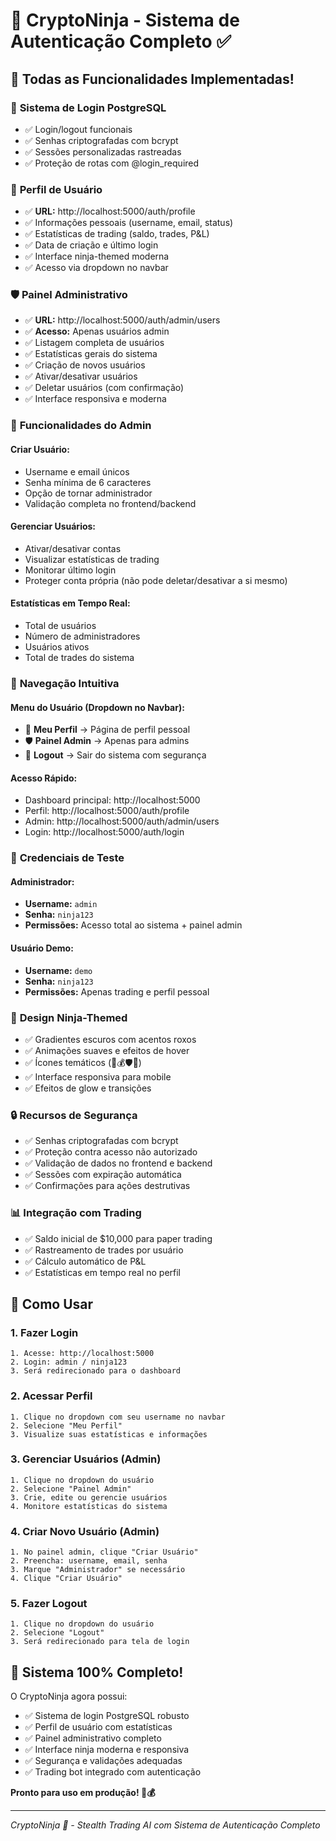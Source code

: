 # 🥷 CryptoNinja - Sistema de Autenticação Completo ✅

## 🎉 **Todas as Funcionalidades Implementadas!**

### 🔐 **Sistema de Login PostgreSQL**
- ✅ Login/logout funcionais
- ✅ Senhas criptografadas com bcrypt
- ✅ Sessões personalizadas rastreadas
- ✅ Proteção de rotas com @login_required

### 👤 **Perfil de Usuário**
- ✅ **URL:** http://localhost:5000/auth/profile
- ✅ Informações pessoais (username, email, status)
- ✅ Estatísticas de trading (saldo, trades, P&L)
- ✅ Data de criação e último login
- ✅ Interface ninja-themed moderna
- ✅ Acesso via dropdown no navbar

### 🛡️ **Painel Administrativo**
- ✅ **URL:** http://localhost:5000/auth/admin/users
- ✅ **Acesso:** Apenas usuários admin
- ✅ Listagem completa de usuários
- ✅ Estatísticas gerais do sistema
- ✅ Criação de novos usuários
- ✅ Ativar/desativar usuários
- ✅ Deletar usuários (com confirmação)
- ✅ Interface responsiva e moderna

### 🔧 **Funcionalidades do Admin**

#### **Criar Usuário:**
- Username e email únicos
- Senha mínima de 6 caracteres
- Opção de tornar administrador
- Validação completa no frontend/backend

#### **Gerenciar Usuários:**
- Ativar/desativar contas
- Visualizar estatísticas de trading
- Monitorar último login
- Proteger conta própria (não pode deletar/desativar a si mesmo)

#### **Estatísticas em Tempo Real:**
- Total de usuários
- Número de administradores
- Usuários ativos
- Total de trades do sistema

### 🎯 **Navegação Intuitiva**

#### **Menu do Usuário (Dropdown no Navbar):**
- 👤 **Meu Perfil** → Página de perfil pessoal
- 🛡️ **Painel Admin** → Apenas para admins
- 🚪 **Logout** → Sair do sistema com segurança

#### **Acesso Rápido:**
- Dashboard principal: http://localhost:5000
- Perfil: http://localhost:5000/auth/profile
- Admin: http://localhost:5000/auth/admin/users
- Login: http://localhost:5000/auth/login

### 🔑 **Credenciais de Teste**

#### **Administrador:**
- **Username:** `admin`
- **Senha:** `ninja123`
- **Permissões:** Acesso total ao sistema + painel admin

#### **Usuário Demo:**
- **Username:** `demo`
- **Senha:** `ninja123`
- **Permissões:** Apenas trading e perfil pessoal

### 🎨 **Design Ninja-Themed**
- ✅ Gradientes escuros com acentos roxos
- ✅ Animações suaves e efeitos de hover
- ✅ Ícones temáticos (🥷💰🛡️👤)
- ✅ Interface responsiva para mobile
- ✅ Efeitos de glow e transições

### 🔒 **Recursos de Segurança**
- ✅ Senhas criptografadas com bcrypt
- ✅ Proteção contra acesso não autorizado
- ✅ Validação de dados no frontend e backend
- ✅ Sessões com expiração automática
- ✅ Confirmações para ações destrutivas

### 📊 **Integração com Trading**
- ✅ Saldo inicial de $10,000 para paper trading
- ✅ Rastreamento de trades por usuário
- ✅ Cálculo automático de P&L
- ✅ Estatísticas em tempo real no perfil

## 🚀 **Como Usar**

### **1. Fazer Login**
```
1. Acesse: http://localhost:5000
2. Login: admin / ninja123
3. Será redirecionado para o dashboard
```

### **2. Acessar Perfil**
```
1. Clique no dropdown com seu username no navbar
2. Selecione "Meu Perfil"
3. Visualize suas estatísticas e informações
```

### **3. Gerenciar Usuários (Admin)**
```
1. Clique no dropdown do usuário
2. Selecione "Painel Admin"
3. Crie, edite ou gerencie usuários
4. Monitore estatísticas do sistema
```

### **4. Criar Novo Usuário (Admin)**
```
1. No painel admin, clique "Criar Usuário"
2. Preencha: username, email, senha
3. Marque "Administrador" se necessário
4. Clique "Criar Usuário"
```

### **5. Fazer Logout**
```
1. Clique no dropdown do usuário
2. Selecione "Logout"
3. Será redirecionado para tela de login
```

## 🎊 **Sistema 100% Completo!**

O CryptoNinja agora possui:
- ✅ Sistema de login PostgreSQL robusto
- ✅ Perfil de usuário com estatísticas
- ✅ Painel administrativo completo
- ✅ Interface ninja moderna e responsiva
- ✅ Segurança e validações adequadas
- ✅ Trading bot integrado com autenticação

**Pronto para uso em produção! 🥷💰**

---
*CryptoNinja 🥷 - Stealth Trading AI com Sistema de Autenticação Completo*
